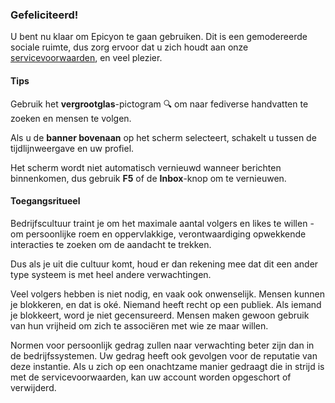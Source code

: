 ### Gefeliciteerd!
U bent nu klaar om Epicyon te gaan gebruiken. Dit is een gemodereerde sociale ruimte, dus zorg ervoor dat u zich houdt aan onze [servicevoorwaarden](/terms), en veel plezier.

#### Tips
Gebruik het **vergrootglas**-pictogram 🔍 om naar fediverse handvatten te zoeken en mensen te volgen.

Als u de **banner bovenaan** op het scherm selecteert, schakelt u tussen de tijdlijnweergave en uw profiel.

Het scherm wordt niet automatisch vernieuwd wanneer berichten binnenkomen, dus gebruik **F5** of de **Inbox**-knop om te vernieuwen.

#### Toegangsritueel
Bedrijfscultuur traint je om het maximale aantal volgers en likes te willen - om persoonlijke roem en oppervlakkige, verontwaardiging opwekkende interacties te zoeken om de aandacht te trekken.

Dus als je uit die cultuur komt, houd er dan rekening mee dat dit een ander type systeem is met heel andere verwachtingen.

Veel volgers hebben is niet nodig, en vaak ook onwenselijk. Mensen kunnen je blokkeren, en dat is oké. Niemand heeft recht op een publiek. Als iemand je blokkeert, word je niet gecensureerd. Mensen maken gewoon gebruik van hun vrijheid om zich te associëren met wie ze maar willen.

Normen voor persoonlijk gedrag zullen naar verwachting beter zijn dan in de bedrijfssystemen. Uw gedrag heeft ook gevolgen voor de reputatie van deze instantie. Als u zich op een onachtzame manier gedraagt die in strijd is met de servicevoorwaarden, kan uw account worden opgeschort of verwijderd.
